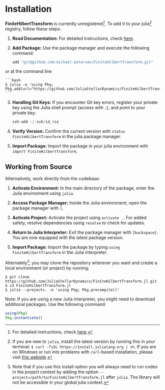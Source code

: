 # Installation

**FiniteHilbertTransform** is currently unregistered[^1]. To add it to your julia[^2] registry, follow these steps:


1. **Read Documentation:** For detailed instructions, check [here](https://pkgdocs.julialang.org/v1/managing-packages/#Adding-unregistered-packages).

2. **Add Package:** Use the package manager and execute the following command:
    ```julia
    add "git@github.com:michael-petersen/FiniteHilbertTransform.git"
    ```
or at the command line

    ```bash
    $ julia -e 'using Pkg; Pkg.add(url="https://github.com/JuliaStellarDynamics/FiniteHilbertTransform.jl.git")'
    ```

3. **Handling Git Keys:** If you encounter Git key errors, register your private key using the Julia shell prompt (access with `;`), and point to your private key:
    ```julia
    ssh-add ~/.ssh/id_rsa
    ```


4. **Verify Version:** Confirm the current version with `status FiniteHilbertTransform` in the julia package manager.

5. **Import Package:** Import the package in your julia environment with `import FiniteHilbertTransform`.

## Working from Source

Alternatively, work directly from the codebase:

1. **Activate Environment:** In the main directory of the package, enter the Julia environment using `julia`.

2. **Access Package Manager:** Inside the Julia environment, open the package manager with `]`.

3. **Activate Project:** Activate the project using `activate .`. For added safety, resolve dependencies using `resolve` to check for updates.

4. **Return to Julia Interpreter:** Exit the package manager with `[backspace]`. You are now equipped with the latest package version.

5. **Import Package:** Import the package by typing `using FiniteHilbertTransform` in the Julia interpreter.

Alternately[^3], you may clone the repository wherever you want and create a local environment (or project) by running:
```
$ git clone https://github.com/JuliaStellarDynamics/FiniteHilbertTransform.jl.git
$ cd FiniteHilbertTransform.jl
$ julia --project=. -e 'using Pkg; Pkg.precompile()'
```

Note: If you are using a new Julia interpreter, you might need to download additional packages. Use the following command:
```julia
using(Pkg)
Pkg.instantiate()
```


[^1]: For detailed instructions, check [here](https://pkgdocs.julialang.org/v1/managing-packages/#Adding-unregistered-packages).

[^2]:If you are new to `julia`, install the latest version by running this in your terminal: `$ curl -fsSL https://install.julialang.org | sh`. If you are on Windows or run into problems with `curl`-based installation, please visit [this website](https://julialang.org/downloads/).

[^3]: Note that if you use this install option you will always need to run codes in the project context by adding the option `--project=/path/to/FiniteHilbertTransform.jl` after `julia`. The library will not be accessible in your global julia context.

[^4]: Do not forget the option `--project=/path/to/FiniteHilbertTransform.jl` after `julia` if you installed the library locally.